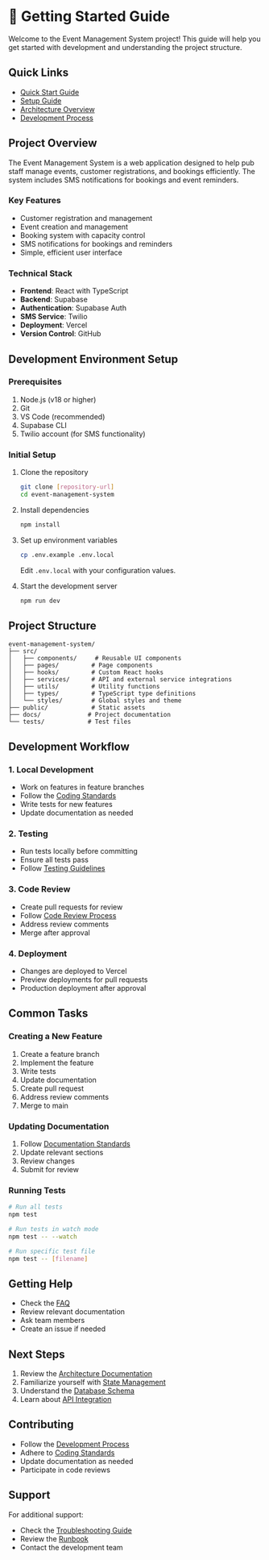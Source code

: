 # 🚀 Getting Started Guide

Welcome to the Event Management System project! This guide will help you get started with development and understanding the project structure.

## Quick Links
- [Quick Start Guide](./03-quick-start-guide.md)
- [Setup Guide](../setup/02-setup-guide.md)
- [Architecture Overview](../architecture/03-architecture-overview.md)
- [Development Process](../development/README.md)

## Project Overview
The Event Management System is a web application designed to help pub staff manage events, customer registrations, and bookings efficiently. The system includes SMS notifications for bookings and event reminders.

### Key Features
- Customer registration and management
- Event creation and management
- Booking system with capacity control
- SMS notifications for bookings and reminders
- Simple, efficient user interface

### Technical Stack
- **Frontend**: React with TypeScript
- **Backend**: Supabase
- **Authentication**: Supabase Auth
- **SMS Service**: Twilio
- **Deployment**: Vercel
- **Version Control**: GitHub

## Development Environment Setup

### Prerequisites
1. Node.js (v18 or higher)
2. Git
3. VS Code (recommended)
4. Supabase CLI
5. Twilio account (for SMS functionality)

### Initial Setup
1. Clone the repository
   ```bash
   git clone [repository-url]
   cd event-management-system
   ```

2. Install dependencies
   ```bash
   npm install
   ```

3. Set up environment variables
   ```bash
   cp .env.example .env.local
   ```
   Edit `.env.local` with your configuration values.

4. Start the development server
   ```bash
   npm run dev
   ```

## Project Structure
```
event-management-system/
├── src/
│   ├── components/     # Reusable UI components
│   ├── pages/         # Page components
│   ├── hooks/         # Custom React hooks
│   ├── services/      # API and external service integrations
│   ├── utils/         # Utility functions
│   ├── types/         # TypeScript type definitions
│   └── styles/        # Global styles and theme
├── public/            # Static assets
├── docs/             # Project documentation
└── tests/            # Test files
```

## Development Workflow

### 1. Local Development
- Work on features in feature branches
- Follow the [Coding Standards](../coding-standards/README.md)
- Write tests for new features
- Update documentation as needed

### 2. Testing
- Run tests locally before committing
- Ensure all tests pass
- Follow [Testing Guidelines](../testing/README.md)

### 3. Code Review
- Create pull requests for review
- Follow [Code Review Process](../code-review/README.md)
- Address review comments
- Merge after approval

### 4. Deployment
- Changes are deployed to Vercel
- Preview deployments for pull requests
- Production deployment after approval

## Common Tasks

### Creating a New Feature
1. Create a feature branch
2. Implement the feature
3. Write tests
4. Update documentation
5. Create pull request
6. Address review comments
7. Merge to main

### Updating Documentation
1. Follow [Documentation Standards](../documentation-standards/README.md)
2. Update relevant sections
3. Review changes
4. Submit for review

### Running Tests
```bash
# Run all tests
npm test

# Run tests in watch mode
npm test -- --watch

# Run specific test file
npm test -- [filename]
```

## Getting Help
- Check the [FAQ](../faq-troubleshooting/README.md)
- Review relevant documentation
- Ask team members
- Create an issue if needed

## Next Steps
1. Review the [Architecture Documentation](../architecture/README.md)
2. Familiarize yourself with [State Management](../state-management/README.md)
3. Understand the [Database Schema](../database/schema.md)
4. Learn about [API Integration](../api/README.md)

## Contributing
- Follow the [Development Process](../development/README.md)
- Adhere to [Coding Standards](../coding-standards/README.md)
- Update documentation as needed
- Participate in code reviews

## Support
For additional support:
- Check the [Troubleshooting Guide](../faq-troubleshooting/README.md)
- Review the [Runbook](../operations/runbook.md)
- Contact the development team 